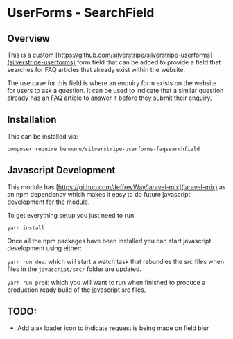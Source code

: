 # UserForms - SearchField

## Overview

This is a custom [https://github.com/silverstripe/silverstripe-userforms](silverstripe-userforms)
form field that can be added to provide a field that searches for FAQ articles that already exist
within the website.

The use case for this field is where an enquiry form exists on the website for users to ask a
question. It can be used to indicate that a similar question already has an FAQ article to answer
it before they submit their enquiry.

## Installation

This can be installed via:

`composer require benmanu/silverstripe-userforms-faqsearchfield`

## Javascript Development

This module has [https://github.com/JeffreyWay/laravel-mix](laravel-mix) as an npm
dependency which makes it easy to do future javascript development for the module.

To get everything setup you just need to run:

`yarn install`

Once all the npm packages have been installed you can start javascript development
using either:

`yarn run dev`: which will start a watch task that rebundles the src files when files
in the `javascript/src/` folder are updated.

`yarn run prod`: which you will want to run when finished to produce a production ready
build of the javascript src files.

## TODO:

* Add ajax loader icon to indicate request is being made on field blur
